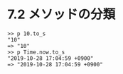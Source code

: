 # 7.2 メソッドの分類

```
>> p 10.to_s
"10"
=> "10"
>> p Time.now.to_s
"2019-10-28 17:04:59 +0900"
=> "2019-10-28 17:04:59 +0900"
```

